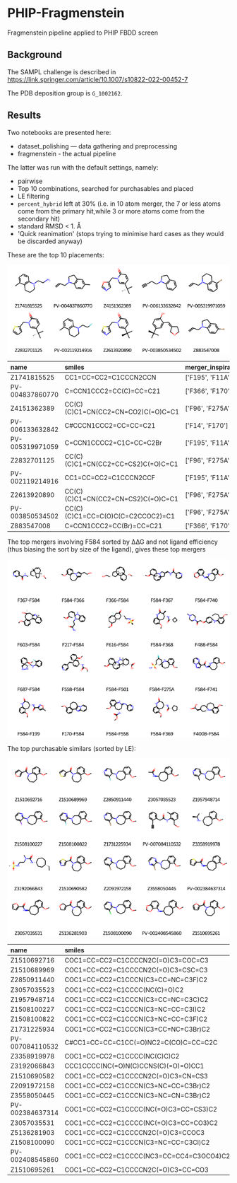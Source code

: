 # PHIP-Fragmenstein
Fragmenstein pipeline applied to PHIP FBDD screen

## Background

The SAMPL challenge is described in https://link.springer.com/article/10.1007/s10822-022-00452-7

The PDB deposition group is `G_1002162`.

## Results

Two notebooks are presented here:

* dataset_polishing — data gathering and preprocessing
* fragmenstein - the actual pipeline

The latter was run with the default settings, namely:

* pairwise
* Top 10 combinations, searched for purchasables and placed
* LE filtering
* `percent_hybrid` left at 30% (i.e. in 10 atom merger, the 7 or less atoms come from the primary hit,while 3 or more atoms come from the secondary hit)
* standard RMSD < 1. &Aring;
* 'Quick reanimation' (stops trying to minimise hard cases as they would be discarded anyway)

These are the top 10 placements:

![img.png](images/vanilla_place.png)

| name            | smiles                             | merger_inspiration_names   | mode      |   ∆∆G |   merger_∆∆G |   comRMSD |   N_constrained_atoms |   N_unconstrained_atoms |   runtime |   LE |   merger_∆∆G |
|:----------------|:-----------------------------------|:---------------------------|:----------|------:|-------------:|----------:|----------------------:|------------------------:|----------:|-----:|-------------:|
| Z1741815525     | CC1=CC=CC2=C1CCCN2CCN              | ['F195', 'F11A']           | expansion |  -8.8 |         -9.1 |       0.5 |                    14 |                       0 |      36   | -0.6 |         -9.1 |
| PV-004837860770 | C=CCN1CCC2=CC(C)=CC=C21            | ['F366', 'F170']           | expansion |  -7.5 |         -8.9 |       0.5 |                    13 |                       0 |      28.6 | -0.6 |         -8.9 |
| Z4151362389     | CC(C)(C)C1=CN(CC2=CN=CO2)C(=O)C=C1 | ['F96', 'F275A']           | expansion |  -9.8 |        -10.5 |       0.4 |                    17 |                       0 |      33.5 | -0.6 |        -10.5 |
| PV-006133632842 | C#CCCN1CCC2=CC=CC=C21              | ['F14', 'F170']            | expansion |  -7.4 |         -7.8 |       0.3 |                    13 |                       0 |      27.8 | -0.6 |         -7.8 |
| PV-005319971059 | C=CCN1CCCC2=C1C=CC=C2Br            | ['F195', 'F11A']           | expansion |  -7.8 |         -9.1 |       0.6 |                    14 |                       0 |      35.2 | -0.6 |         -9.1 |
| Z2832701125     | CC(C)(C)C1=CN(CC2=CC=CS2)C(=O)C=C1 | ['F96', 'F275A']           | expansion | -10.4 |        -10.5 |       0.9 |                    13 |                       6 |      50.7 | -0.5 |        -10.5 |
| PV-002119214916 | CC1=CC=CC2=C1CCCN2CCF              | ['F195', 'F11A']           | expansion |  -7.6 |         -9.1 |       0.5 |                    14 |                       0 |      35.6 | -0.5 |         -9.1 |
| Z2613920890     | CC(C)(C)C1=CN(CC2=CN=CS2)C(=O)C=C1 | ['F96', 'F275A']           | expansion |  -9.2 |        -10.5 |       0.4 |                    17 |                       0 |      32.8 | -0.5 |        -10.5 |
| PV-003850534502 | CC(C)(C)C1=CC=C(O)C(C=C2CCOC2)=C1  | ['F96', 'F275A']           | expansion |  -9.1 |        -10.5 |       0.8 |                    17 |                       0 |      35.1 | -0.5 |        -10.5 |
| Z883547008      | C=CCN1CCC2=CC(Br)=CC=C21           | ['F366', 'F170']           | expansion |  -6.9 |         -8.9 |       0.5 |                    13 |                       0 |      30.1 | -0.5 |         -8.9 |

The top mergers involving F584 sorted by ∆∆G and not ligand efficiency (thus biasing the sort by size of the ligand),
gives these top mergers

![img.png](images/F584.png)

The top purchasable similars (sorted by LE):

![img.png](images/F584_similars.png)

| name            | smiles                                  | merger_inspiration_names   | mode      |   ∆∆G |   merger_∆∆G |   comRMSD |   N_constrained_atoms |   N_unconstrained_atoms |   runtime |   LE |   merger_∆∆G |
|:----------------|:----------------------------------------|:---------------------------|:----------|------:|-------------:|----------:|----------------------:|------------------------:|----------:|-----:|-------------:|
| Z1510692716     | COC1=CC=CC2=C1CCCCN2C(=O)C3=COC=C3      | ['F584', 'F650']           | expansion | -12.7 |         -9.6 |       0.7 |                    23 |                       0 |      82.1 | -0.6 |         -9.6 |
| Z1510689969     | COC1=CC=CC2=C1CCCCN2C(=O)C3=CSC=C3      | ['F584', 'F650']           | expansion | -12   |         -9.6 |       0.6 |                    23 |                       0 |      78.3 | -0.5 |         -9.6 |
| Z2850911440     | COC1=CC=CC2=C1CCCN(C3=CC=NC=C3F)C2      | ['F584', 'F687']           | expansion | -11   |         -9.4 |       0.7 |                    22 |                       0 |      92.7 | -0.5 |         -9.4 |
| Z3057035523     | COC1=CC=CC2=C1CCCC(NC(C)=O)C2           | ['F584', 'F96']            | expansion |  -9.5 |         -9.4 |       0.5 |                    19 |                       0 |      73.8 | -0.5 |         -9.4 |
| Z1957948714     | COC1=CC=CC2=C1CCCN(C3=CC=NC=C3C)C2      | ['F584', 'F687']           | expansion | -10.9 |         -9.4 |       0.8 |                    22 |                       0 |      89.7 | -0.5 |         -9.4 |
| Z1508100227     | COC1=CC=CC2=C1CCCN(C3=NC=CC=C3I)C2      | ['F584', 'F687']           | expansion | -10.8 |         -9.4 |       0.7 |                    22 |                       0 |      76.1 | -0.5 |         -9.4 |
| Z1508100822     | COC1=CC=CC2=C1CCCN(C3=NC=CC=C3F)C2      | ['F584', 'F687']           | expansion | -10.3 |         -9.4 |       0.8 |                    22 |                       0 |      67.1 | -0.5 |         -9.4 |
| Z1731225934     | COC1=CC=CC2=C1CCCN(C3=CC=NC=C3Br)C2     | ['F584', 'F687']           | expansion | -10.3 |         -9.4 |       0.8 |                    22 |                       0 |      87.3 | -0.5 |         -9.4 |
| PV-007084110532 | C#CC1=CC=CC=C1CC(=O)NC2=C(CO)C=CC=C2C   | ['F529', 'F584']           | expansion | -10.7 |         -8.2 |       0.8 |                    22 |                       1 |      87.9 | -0.5 |         -8.2 |
| Z3358919978     | COC1=CC=CC2=C1CCCC(NC(C)C)C2            | ['F584', 'F96']            | expansion |  -9.7 |         -9.4 |       0.8 |                    20 |                       1 |      82.6 | -0.5 |         -9.4 |
| Z3192066843     | CCC1CCCC(NC(=O)N(C)CCNS(C)(=O)=O)CC1    | ['F616', 'F584']           | expansion | -10.4 |        -10.9 |       0.9 |                    22 |                       1 |     122.3 | -0.5 |        -10.9 |
| Z1510690582     | COC1=CC=CC2=C1CCCCN2C(=O)C3=CN=CS3      | ['F584', 'F650']           | expansion | -10.7 |         -9.6 |       0.8 |                    22 |                       2 |      84.7 | -0.4 |         -9.6 |
| Z2091972158     | COC1=CC=CC2=C1CCCN(C3=NC=CC=C3Br)C2     | ['F584', 'F687']           | expansion |  -9.7 |         -9.4 |       0.7 |                    22 |                       0 |      88.9 | -0.4 |         -9.4 |
| Z3558050445     | COC1=CC=CC2=C1CCCN(C3=NC=CN=C3Br)C2     | ['F584', 'F687']           | expansion |  -9.7 |         -9.4 |       0.7 |                    22 |                       0 |      87.3 | -0.4 |         -9.4 |
| PV-002384637314 | COC1=CC=CC2=C1CCCC(NC(=O)C3=CC=CS3)C2   | ['F584', 'F374']           | expansion | -10   |         -8.3 |       0.5 |                    21 |                       2 |      86.1 | -0.4 |         -8.3 |
| Z3057035531     | COC1=CC=CC2=C1CCCC(NC(=O)C3=CC=CO3)C2   | ['F584', 'F374']           | expansion |  -9.8 |         -8.3 |       0.8 |                    21 |                       2 |      81.3 | -0.4 |         -8.3 |
| Z5136281903     | COC1=CC=CC2=C1CCCCN2C(=O)C3=CCOC3       | ['F584', 'F650']           | expansion | -10   |         -9.6 |       1   |                    22 |                       2 |      77.1 | -0.4 |         -9.6 |
| Z1508100090     | COC1=CC=CC2=C1CCCN(C3=NC=CC=C3Cl)C2     | ['F584', 'F687']           | expansion |  -9.2 |         -9.4 |       0.8 |                    22 |                       0 |      78.2 | -0.4 |         -9.4 |
| PV-002408545860 | COC1=CC=CC2=C1CCCC(NC3=CC=CC4=C3OCO4)C2 | ['F584', 'F740']           | expansion | -10.4 |        -11   |       0.8 |                    25 |                       0 |      79   | -0.4 |        -11   |
| Z1510695261     | COC1=CC=CC2=C1CCCCN2C(=O)C3=CC=CO3      | ['F584', 'F650']           | expansion |  -9.9 |         -9.6 |       0.9 |                    23 |                       1 |      77.3 | -0.4 |         -9.6 |